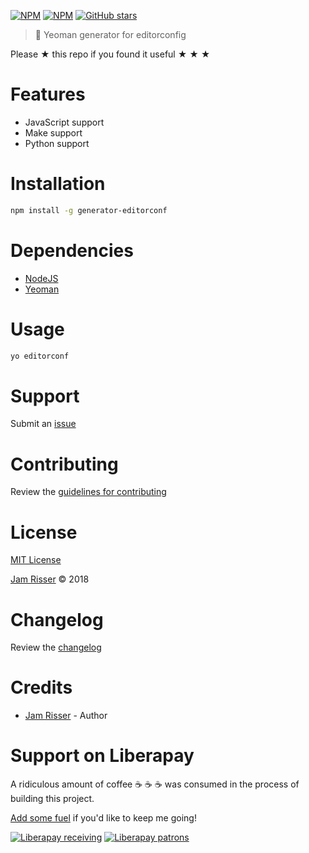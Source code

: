 [![NPM](https://img.shields.io/npm/v/generator-editorconf.svg?style=flat-square)](https://www.npmjs.com/package/generator-editorconf)
[![NPM](https://img.shields.io/npm/dt/generator-editorconf.svg?style=flat-square)](https://www.npmjs.com/package/generator-editorconf)
[![GitHub stars](https://img.shields.io/github/stars/codejamninja/generator-editorconf.svg?style=social&label=Stars)](https://github.com/codejamninja/generator-editorconf)

> 🎩 Yeoman generator for editorconfig

Please ★ this repo if you found it useful ★ ★ ★


# Features

* JavaScript support
* Make support
* Python support


# Installation

```sh
npm install -g generator-editorconf
```


# Dependencies

* [NodeJS](https://nodejs.org)
* [Yeoman](http://yeoman.io)


# Usage

```sh
yo editorconf
```


# Support

Submit an [issue](https://github.com/codejamninja/generator-editorconf/issues/new)


# Contributing

Review the [guidelines for contributing](https://github.com/codejamninja/generator-editorconf/blob/master/CONTRIBUTING.md)


# License

[MIT License](https://github.com/codejamninja/generator-editorconf/blob/master/LICENSE)

[Jam Risser](https://codejam.ninja) © 2018


# Changelog

Review the [changelog](https://github.com/codejamninja/generator-editorconf/blob/master/CHANGELOG.md)


# Credits

* [Jam Risser](https://codejam.ninja) - Author


# Support on Liberapay

A ridiculous amount of coffee ☕ ☕ ☕ was consumed in the process of building this project.

[Add some fuel](https://liberapay.com/codejamninja/donate) if you'd like to keep me going!

[![Liberapay receiving](https://img.shields.io/liberapay/receives/codejamninja.svg?style=flat-square)](https://liberapay.com/codejamninja/donate)
[![Liberapay patrons](https://img.shields.io/liberapay/patrons/codejamninja.svg?style=flat-square)](https://liberapay.com/codejamninja/donate)

